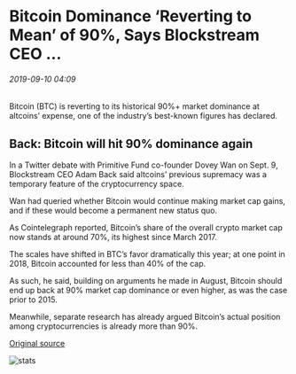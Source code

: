 # Bitcoin Dominance ‘Reverting to Mean’ of 90%, Says Blockstream CEO ...

###### 2019-09-10 04:09

Bitcoin (BTC) is reverting to its historical 90%+ market dominance at altcoins’ expense, one of the industry’s best-known figures has declared.

## Back: Bitcoin will hit 90% dominance again

In a Twitter debate with Primitive Fund co-founder Dovey Wan on Sept. 9, Blockstream CEO Adam Back said altcoins’ previous supremacy was a temporary feature of the cryptocurrency space.

Wan had queried whether Bitcoin would continue making market cap gains, and if these would become a permanent new status quo.

As Cointelegraph reported, Bitcoin’s share of the overall crypto market cap now stands at around 70%, its highest since March 2017.

The scales have shifted in BTC’s favor dramatically this year; at one point in 2018, Bitcoin accounted for less than 40% of the cap.

As such, he said, building on arguments he made in August, Bitcoin should end up back at 90% market cap dominance or even higher, as was the case prior to 2015.

Meanwhile, separate research has already argued Bitcoin’s actual position among cryptocurrencies is already more than 90%.

[Original source](https://cointelegraph.com/news/bitcoin-dominance-reverting-to-mean-of-90-says-blockstream-ceo)

![stats](https://c.statcounter.com/11760860/0/a89fa40b/1/ "stats")